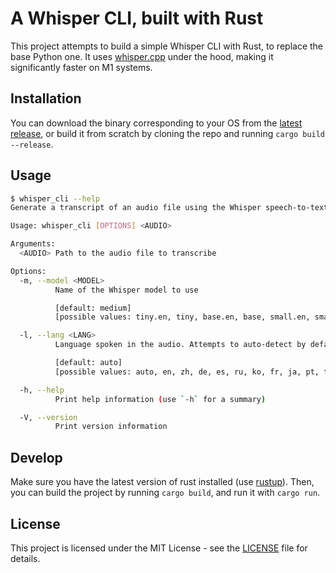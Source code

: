 # A Whisper CLI, built with Rust

This project attempts to build a simple Whisper CLI with Rust, to replace the base Python one. It uses [whisper.cpp](https://github.com/ggerganov/whisper.cpp) under the hood, making it significantly faster on M1 systems.

## Installation

You can download the binary corresponding to your OS from the [latest release](https://github.com/m1guelpf/whisper-cli-rs/releases/latest), or build it from scratch by cloning the repo and running `cargo build --release`.

## Usage

```bash
$ whisper_cli --help
Generate a transcript of an audio file using the Whisper speech-to-text engine. The transcript will be saved as a .txt, .vtt, and .srt file in the same directory as the audio file.

Usage: whisper_cli [OPTIONS] <AUDIO>

Arguments:
  <AUDIO> Path to the audio file to transcribe

Options:
  -m, --model <MODEL>
          Name of the Whisper model to use

          [default: medium]
          [possible values: tiny.en, tiny, base.en, base, small.en, small, medium.en, medium, large, large-v1]

  -l, --lang <LANG>
          Language spoken in the audio. Attempts to auto-detect by default

          [default: auto]
          [possible values: auto, en, zh, de, es, ru, ko, fr, ja, pt, tr, pl, ca, nl, ar, sv, it, id, hi, fi, vi, he, uk, el, ms, cs, ro, da, hu, ta, no, th, ur, hr, bg, lt, la, mi, ml, cy, sk, te, fa, lv, bn, sr, az, sl, kn, et, mk, br, eu, is, hy, ne, mn, bs, kk, sq, sw, gl, mr, pa, si, km, sn, yo, so, af, oc, ka, be, tg, sd, gu, am, yi, lo, uz, fo, ht, ps, tk, nn, mt, sa, lb, my, bo, tl, mg, as, tt, haw, ln, ha, ba, jw, su]

  -h, --help
          Print help information (use `-h` for a summary)

  -V, --version
          Print version information
```

## Develop

Make sure you have the latest version of rust installed (use [rustup](https://rustup.rs/)). Then, you can build the project by running `cargo build`, and run it with `cargo run`.

## License

This project is licensed under the MIT License - see the [LICENSE](LICENSE) file for details.
